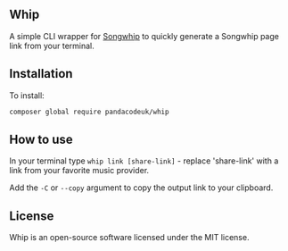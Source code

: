 ## Whip

A simple CLI wrapper for [Songwhip](https://songwhip.com) to quickly generate a Songwhip page link from your terminal.  

## Installation
To install:
```sh
composer global require pandacodeuk/whip
```

## How to use

In your terminal type `whip link [share-link]` - replace 'share-link' with a link from your favorite music provider.

Add the `-C` or `--copy` argument to copy the output link to your clipboard.

## License

Whip is an open-source software licensed under the MIT license.

